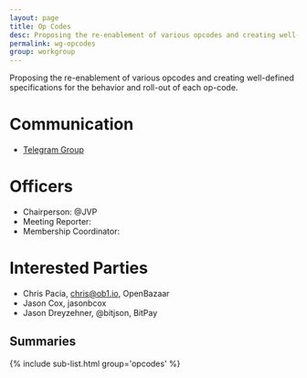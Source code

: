 ```yaml
---
layout: page
title: Op Codes
desc: Proposing the re-enablement of various opcodes and creating well-defined specifications for the behavior and roll-out of each op-code.
permalink: wg-opcodes
group: workgroup
---
```


Proposing the re-enablement of various opcodes and creating well-defined
specifications for the behavior and roll-out of each op-code.

# Communication

* [Telegram Group](https://t.me/joinchat/HCYr503bdcWunfULXzvkNg)

# Officers

 * Chairperson: @JVP
 * Meeting Reporter:
 * Membership Coordinator:

# Interested Parties
- Chris Pacia, chris@ob1.io, OpenBazaar
- Jason Cox, jasonbcox
- Jason Dreyzehner, @bitjson, BitPay


## Summaries

{% include sub-list.html group='opcodes' %}

